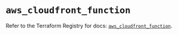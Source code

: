 # `aws_cloudfront_function`

Refer to the Terraform Registry for docs: [`aws_cloudfront_function`](https://registry.terraform.io/providers/hashicorp/aws/5.48.0/docs/resources/cloudfront_function).
